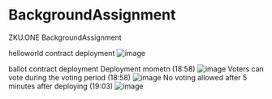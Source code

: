 # BackgroundAssignment
ZKU.ONE BackgroundAssignment


helloworld contract deployment
![image](https://user-images.githubusercontent.com/98224771/163592005-15f9032c-540d-4a8b-8da5-cff38738e2d7.png)


ballot contract deployment
Deployment mometn (18:58)
![image](https://user-images.githubusercontent.com/98224771/163593542-51e3f780-0dc3-4114-94e9-a84376aa23ca.png)
Voters can vote during the voting period (18:58)
![image](https://user-images.githubusercontent.com/98224771/163593557-c37679b5-1033-4ea3-9c95-58ad68f38e0c.png)
No voting allowed after 5 minutes after deploying (19:03)
![image](https://user-images.githubusercontent.com/98224771/163593574-14b931b7-05d6-49f0-b034-356d6e8e4c0c.png)

